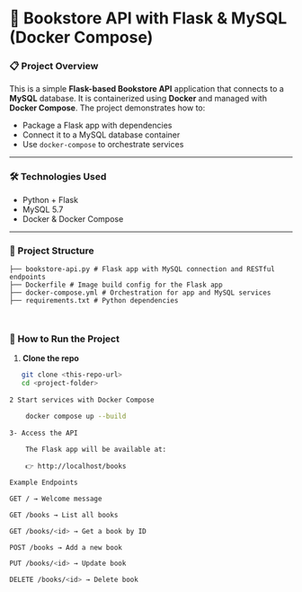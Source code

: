 # 📘 Bookstore API with Flask & MySQL (Docker Compose)

### 📋 Project Overview
This is a simple **Flask-based Bookstore API** application that connects to a **MySQL** database. It is containerized using **Docker** and managed with **Docker Compose**. The project demonstrates how to:
- Package a Flask app with dependencies
- Connect it to a MySQL database container
- Use `docker-compose` to orchestrate services

---

### 🛠 Technologies Used
- Python + Flask
- MySQL 5.7
- Docker & Docker Compose

---

### 📂 Project Structure

```
├── bookstore-api.py # Flask app with MySQL connection and RESTful endpoints
├── Dockerfile # Image build config for the Flask app
├── docker-compose.yml # Orchestration for app and MySQL services
├── requirements.txt # Python dependencies



```

### 🚀 How to Run the Project

1. **Clone the repo**  

```bash
   git clone <this-repo-url>
   cd <project-folder>
   
2 Start services with Docker Compose

	docker compose up --build
	
3- Access the API
	
	The Flask app will be available at:
	
	👉 http://localhost/books

Example Endpoints

GET / → Welcome message

GET /books → List all books

GET /books/<id> → Get a book by ID

POST /books → Add a new book

PUT /books/<id> → Update book

DELETE /books/<id> → Delete book
  
